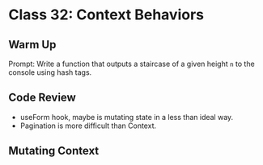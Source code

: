 # Class 32: Context Behaviors

## Warm Up

Prompt: Write a function that outputs a staircase of a given height `n` to the console using hash tags.

## Code Review



* useForm hook, maybe is mutating state in a less than ideal way.
* Pagination is more difficult than Context.

## Mutating Context
